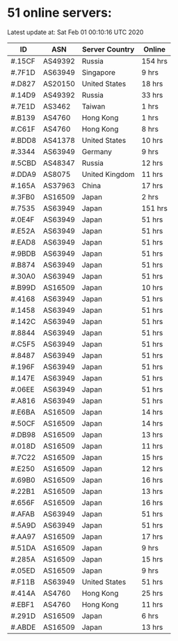 # 51 online servers:

Latest update at: Sat Feb 01 00:10:16 UTC 2020

| ID | ASN | Server Country | Online |
| -- | --- | -------------- | ------ |
| #.15CF | AS49392 | Russia | 154 hrs |
| #.7F1D | AS63949 | Singapore | 9 hrs |
| #.D827 | AS20150 | United States | 18 hrs |
| #.14D9 | AS49392 | Russia | 33 hrs |
| #.7E1D | AS3462 | Taiwan | 1 hrs |
| #.B139 | AS4760 | Hong Kong | 1 hrs |
| #.C61F | AS4760 | Hong Kong | 8 hrs |
| #.BDD8 | AS41378 | United States | 10 hrs |
| #.3344 | AS63949 | Germany | 9 hrs |
| #.5CBD | AS48347 | Russia | 12 hrs |
| #.DDA9 | AS8075 | United Kingdom | 11 hrs |
| #.165A | AS37963 | China | 17 hrs |
| #.3FB0 | AS16509 | Japan | 2 hrs |
| #.7535 | AS63949 | Japan | 151 hrs |
| #.0E4F | AS63949 | Japan | 51 hrs |
| #.E52A | AS63949 | Japan | 51 hrs |
| #.EAD8 | AS63949 | Japan | 51 hrs |
| #.9BDB | AS63949 | Japan | 51 hrs |
| #.B874 | AS63949 | Japan | 51 hrs |
| #.30A0 | AS63949 | Japan | 51 hrs |
| #.B99D | AS16509 | Japan | 10 hrs |
| #.4168 | AS63949 | Japan | 51 hrs |
| #.1458 | AS63949 | Japan | 51 hrs |
| #.142C | AS63949 | Japan | 51 hrs |
| #.8844 | AS63949 | Japan | 51 hrs |
| #.C5F5 | AS63949 | Japan | 51 hrs |
| #.8487 | AS63949 | Japan | 51 hrs |
| #.196F | AS63949 | Japan | 51 hrs |
| #.147E | AS63949 | Japan | 51 hrs |
| #.06EE | AS63949 | Japan | 51 hrs |
| #.A816 | AS63949 | Japan | 51 hrs |
| #.E6BA | AS16509 | Japan | 14 hrs |
| #.50CF | AS16509 | Japan | 14 hrs |
| #.DB98 | AS16509 | Japan | 13 hrs |
| #.018D | AS16509 | Japan | 11 hrs |
| #.7C22 | AS16509 | Japan | 15 hrs |
| #.E250 | AS16509 | Japan | 12 hrs |
| #.69B0 | AS16509 | Japan | 16 hrs |
| #.22B1 | AS16509 | Japan | 13 hrs |
| #.656F | AS16509 | Japan | 16 hrs |
| #.AFAB | AS63949 | Japan | 51 hrs |
| #.5A9D | AS63949 | Japan | 51 hrs |
| #.AA97 | AS16509 | Japan | 17 hrs |
| #.51DA | AS16509 | Japan | 9 hrs |
| #.285A | AS16509 | Japan | 15 hrs |
| #.05ED | AS16509 | Japan | 9 hrs |
| #.F11B | AS63949 | United States | 51 hrs |
| #.414A | AS4760 | Hong Kong | 25 hrs |
| #.EBF1 | AS4760 | Hong Kong | 11 hrs |
| #.291D | AS16509 | Japan | 6 hrs |
| #.ABDE | AS16509 | Japan | 13 hrs |

